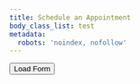 ```yaml
---
title: Schedule an Appointment
body_class_list: test
metadata:
  robots: 'noindex, nofollow'
---
```


<button class="load-form">Load Form</button>
<div class="frame-contain"></div>
<script src="https://d3gxy7nm8y4yjr.cloudfront.net/js/embed.js" type="text/javascript"></script>
